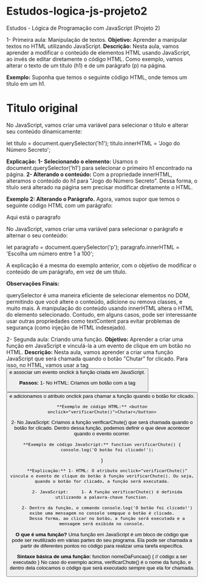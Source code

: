 # Estudos-logica-js-projeto2
 Estudos - Lógica de Programação com JavaScript (Projeto 2)
 
 1- Primeira aula: Manipulação de textos.
**Objetivo:** Aprender a manipular textos no HTML utilizando JavaScript.
**Descrição:** Nesta aula, vamos aprender a modificar o conteúdo de elementos HTML usando JavaScript, ao invés de editar diretamente o código HTML. Como exemplo, vamos alterar o texto de um título (h1) e de um parágrafo (p) na página.

**Exemplo:** Suponha que temos o seguinte código HTML, onde temos um título em um h1.
<h1>Titulo original</h1>
No JavaScript, vamos criar uma variável para selecionar o título e alterar seu conteúdo dinamicamente:

let titulo = document.querySelector('h1');
titulo.innerHTML = 'Jogo do Número Secreto';

**Explicação:**
**1- Selecionando o elemento:** Usamos o document.querySelector('h1') para selecionar o primeiro h1 encontrado na página.
**2- Alterando o conteúdo:** Com a propriedade innerHTML, alteramos o conteúdo do h1 para "Jogo do Número Secreto".
Dessa forma, o título será alterado na página sem precisar modificar diretamente o HTML.

**Exemplo 2: Alterando o Parágrafo.** Agora, vamos supor que temos o seguinte código HTML com um parágrafo:
<p>Aqui está o paragrafo</p>
No JavaScript, vamos criar uma variável para selecionar o parágrafo e alternar o seu conteúdo:

let paragrafo = document.querySelector('p');
paragrafo.innerHTML = 'Escolha um número entre 1 a 100';

A explicação é a mesma do exemplo anterior, com o objetivo de modificar o conteúdo de um parágrafo, em vez de um título.

**Observações Finais:**

querySelector é uma maneira eficiente de selecionar elementos no DOM, permitindo que você altere o conteúdo, adicione ou remova classes, e muito mais.
A manipulação do conteúdo usando innerHTML altera o HTML do elemento selecionado. Contudo, em alguns casos, pode ser interessante usar outras propriedades como textContent para evitar problemas de segurança (como injeção de HTML indesejado).

2- Segunda aula: Criando uma função.
**Objetivo:** Aprender a criar uma função em JavaScript e vinculá-la a um evento de clique em um botão no HTML.
**Descrição:** Nesta aula, vamos aprender a criar uma função JavaScript que será chamada quando o botão "Chutar" for clicado. Para isso, no HTML, vamos usar a tag <button> e associar um evento onclick à função criada em JavaScript.

**Passos:**
1- No HTML: Criamos um botão com a tag <button> e adicionamos o atributo onclick para chamar a função quando o botão for clicado.   

    **Exemplo de código HTML:** <button onclick="verificarChute()">Chutar</button>

2- No JavaScript: Criamos a função verificarChute() que será chamada quando o botão for clicado. Dentro dessa função, podemos definir o que deve acontecer quando o evento ocorrer.

    **Exemplo de código JavaScript:** function verificarChute() {
        console.log('O botão foi clicado!');
}

        **Explicação:** 1- HTML: O atributo onclick="verificarChute()" vincula o evento de clique do botão à função verificarChute(). Ou seja, quando o botão for clicado, a função será executada.

        2- JavaScript:     1- A função verificarChute() é definida utilizando a palavra-chave function.

        2- Dentro da função, o comando console.log('O botão foi clicado!') exibe uma mensagem no console sempque o botão é clicado.
        Dessa forma, ao clicar no botão, a função será executada e a mensagem será exibida no console.

**O que é uma função?** Uma função em JavaScript é um bloco de código que pode ser reutilizado em várias partes do seu programa. Ela pode ser chamada a partir de diferentes pontos no código para realizar uma tarefa específica.

**Sintaxe básica de uma função:** function nomeDaFuncao() {
    // código a ser executado
}
No caso do exemplo acima, verificarChute() é o nome da função, e dentro dela colocamos o código que será executado sempre que ela for chamada.